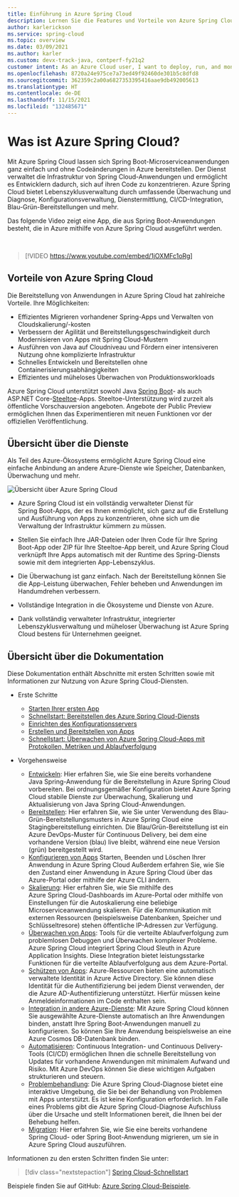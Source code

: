 ```yaml
---
title: Einführung in Azure Spring Cloud
description: Lernen Sie die Features und Vorteile von Azure Spring Cloud zur Bereitstellung und Verwaltung von Java Spring-Anwendungen in Azure kennen.
author: karlerickson
ms.service: spring-cloud
ms.topic: overview
ms.date: 03/09/2021
ms.author: karler
ms.custom: devx-track-java, contperf-fy21q2
customer intent: As an Azure Cloud user, I want to deploy, run, and monitor Spring Boot microservices.
ms.openlocfilehash: 8720a24e975ce7a73ed49f92460de301b5c8dfd8
ms.sourcegitcommit: 362359c2a00a6827353395416aae9db492005613
ms.translationtype: HT
ms.contentlocale: de-DE
ms.lasthandoff: 11/15/2021
ms.locfileid: "132485671"
---
```

# <a name="what-is-azure-spring-cloud"></a>Was ist Azure Spring Cloud?

Mit Azure Spring Cloud lassen sich Spring Boot-Microserviceanwendungen ganz einfach und ohne Codeänderungen in Azure bereitstellen.  Der Dienst verwaltet die Infrastruktur von Spring Cloud-Anwendungen und ermöglicht es Entwicklern dadurch, sich auf ihren Code zu konzentrieren.  Azure Spring Cloud bietet Lebenszyklusverwaltung durch umfassende Überwachung und Diagnose, Konfigurationsverwaltung, Dienstermittlung, CI/CD-Integration, Blau-Grün-Bereitstellungen und mehr.

Das folgende Video zeigt eine App, die aus Spring Boot-Anwendungen besteht, die in Azure mithilfe von Azure Spring Cloud ausgeführt werden.

<br>

> [!VIDEO https://www.youtube.com/embed/1jOXMFc1oRg]

## <a name="why-use-azure-spring-cloud"></a>Vorteile von Azure Spring Cloud

Die Bereitstellung von Anwendungen in Azure Spring Cloud hat zahlreiche Vorteile. Ihre Möglichkeiten:

* Effizientes Migrieren vorhandener Spring-Apps und Verwalten von Cloudskalierung/-kosten
* Verbessern der Agilität und Bereitstellungsgeschwindigkeit durch Modernisieren von Apps mit Spring Cloud-Mustern
* Ausführen von Java auf Cloudniveau und Fördern einer intensiveren Nutzung ohne komplizierte Infrastruktur
* Schnelles Entwickeln und Bereitstellen ohne Containerisierungsabhängigkeiten
* Effizientes und müheloses Überwachen von Produktionsworkloads

Azure Spring Cloud unterstützt sowohl Java [Spring Boot](https://spring.io/projects/spring-boot)- als auch ASP.NET Core-[Steeltoe](https://steeltoe.io/)-Apps. Steeltoe-Unterstützung wird zurzeit als öffentliche Vorschauversion angeboten. Angebote der Public Preview ermöglichen Ihnen das Experimentieren mit neuen Funktionen vor der offiziellen Veröffentlichung.

## <a name="service-overview"></a>Übersicht über die Dienste

Als Teil des Azure-Ökosystems ermöglicht Azure Spring Cloud eine einfache Anbindung an andere Azure-Dienste wie Speicher, Datenbanken, Überwachung und mehr.

![Übersicht über Azure Spring Cloud](media/spring-cloud-principles/azure-spring-cloud-overview.png)

* Azure Spring Cloud ist ein vollständig verwalteter Dienst für Spring Boot-Apps, der es Ihnen ermöglicht, sich ganz auf die Erstellung und Ausführung von Apps zu konzentrieren, ohne sich um die Verwaltung der Infrastruktur kümmern zu müssen.

* Stellen Sie einfach Ihre JAR-Dateien oder Ihren Code für Ihre Spring Boot-App oder ZIP für Ihre Steeltoe-App bereit, und Azure Spring Cloud verknüpft Ihre Apps automatisch mit der Runtime des Spring-Diensts sowie mit dem integrierten App-Lebenszyklus.

* Die Überwachung ist ganz einfach. Nach der Bereitstellung können Sie die App-Leistung überwachen, Fehler beheben und Anwendungen im Handumdrehen verbessern.

* Vollständige Integration in die Ökosysteme und Dienste von Azure.

* Dank vollständig verwalteter Infrastruktur, integrierter Lebenszyklusverwaltung und müheloser Überwachung ist Azure Spring Cloud bestens für Unternehmen geeignet.

## <a name="documentation-overview"></a>Übersicht über die Dokumentation

Diese Dokumentation enthält Abschnitte mit ersten Schritten sowie mit Informationen zur Nutzung von Azure Spring Cloud-Diensten.

* Erste Schritte

    * [Starten Ihrer ersten App](./quickstart.md)
    * [Schnellstart: Bereitstellen des Azure Spring Cloud-Diensts](./quickstart-provision-service-instance.md)
    * [Einrichten des Konfigurationsservers]()
    * [Erstellen und Bereitstellen von Apps](./quickstart-deploy-apps.md)
    * [Schnellstart: Überwachen von Azure Spring Cloud-Apps mit Protokollen, Metriken und Ablaufverfolgung](./quickstart-logs-metrics-tracing.md)

* Vorgehensweise

    * [Entwickeln](how-to-prepare-app-deployment.md): Hier erfahren Sie, wie Sie eine bereits vorhandene Java Spring-Anwendung für die Bereitstellung in Azure Spring Cloud vorbereiten. Bei ordnungsgemäßer Konfiguration bietet Azure Spring Cloud stabile Dienste zur Überwachung, Skalierung und Aktualisierung von Java Spring Cloud-Anwendungen.
    * [Bereitstellen](./how-to-staging-environment.md): Hier erfahren Sie, wie Sie unter Verwendung des Blau-Grün-Bereitstellungsmusters in Azure Spring Cloud eine Stagingbereitstellung einrichten. Die Blau/Grün-Bereitstellung ist ein Azure DevOps-Muster für Continuous Delivery, bei dem eine vorhandene Version (blau) live bleibt, während eine neue Version (grün) bereitgestellt wird.
    * [Konfigurieren von Apps](./how-to-start-stop-delete.md) Starten, Beenden und Löschen Ihrer Anwendung in Azure Spring Cloud Außerdem erfahren Sie, wie Sie den Zustand einer Anwendung in Azure Spring Cloud über das Azure-Portal oder mithilfe der Azure CLI ändern.
    * [Skalierung](./how-to-scale-manual.md): Hier erfahren Sie, wie Sie mithilfe des Azure Spring Cloud-Dashboards im Azure-Portal oder mithilfe von Einstellungen für die Autoskalierung eine beliebige Microserviceanwendung skalieren. Für die Kommunikation mit externen Ressourcen (beispielsweise Datenbanken, Speicher und Schlüsseltresore) stehen öffentliche IP-Adressen zur Verfügung.
    * [Überwachen von Apps](./how-to-distributed-tracing.md): Tools für die verteilte Ablaufverfolgung zum problemlosen Debuggen und Überwachen komplexer Probleme. Azure Spring Cloud integriert Spring Cloud Sleuth in Azure Application Insights. Diese Integration bietet leistungsstarke Funktionen für die verteilte Ablaufverfolgung aus dem Azure-Portal.
    * [Schützen von Apps](./how-to-enable-system-assigned-managed-identity.md): Azure-Ressourcen bieten eine automatisch verwaltete Identität in Azure Active Directory. Sie können diese Identität für die Authentifizierung bei jedem Dienst verwenden, der die Azure AD-Authentifizierung unterstützt. Hierfür müssen keine Anmeldeinformationen im Code enthalten sein.
    * [Integration in andere Azure-Dienste](./how-to-bind-cosmos.md): Mit Azure Spring Cloud können Sie ausgewählte Azure-Dienste automatisch an Ihre Anwendungen binden, anstatt Ihre Spring Boot-Anwendungen manuell zu konfigurieren. So können Sie Ihre Anwendung beispielsweise an eine Azure Cosmos DB-Datenbank binden.
    * [Automatisieren](./how-to-cicd.md): Continuous Integration- und Continuous Delivery-Tools (CI/CD) ermöglichen Ihnen die schnelle Bereitstellung von Updates für vorhandene Anwendungen mit minimalem Aufwand und Risiko. Mit Azure DevOps können Sie diese wichtigen Aufgaben strukturieren und steuern.
    * [Problembehandlung](./how-to-self-diagnose-solve.md): Die Azure Spring Cloud-Diagnose bietet eine interaktive Umgebung, die Sie bei der Behandlung von Problemen mit Apps unterstützt. Es ist keine Konfiguration erforderlich. Im Falle eines Problems gibt die Azure Spring Cloud-Diagnose Aufschluss über die Ursache und stellt Informationen bereit, die Ihnen bei der Behebung helfen.
    * [Migration](/azure/developer/java/migration/migrate-spring-boot-to-azure-spring-cloud): Hier erfahren Sie, wie Sie eine bereits vorhandene Spring Cloud- oder Spring Boot-Anwendung migrieren, um sie in Azure Spring Cloud auszuführen.

Informationen zu den ersten Schritten finden Sie unter:

> [!div class="nextstepaction"]
> [Spring Cloud-Schnellstart](./quickstart.md)

Beispiele finden Sie auf GitHub: [Azure Spring Cloud-Beispiele](https://github.com/Azure-Samples/Azure-Spring-Cloud-Samples/tree/master/).
